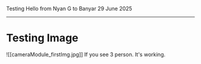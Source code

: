 Testing 
Hello from Nyan G to Banyar 
29 June 2025 

---
# Testing Image
![[cameraModule_firstImg.jpg]]
If you see 3 person. It's working.